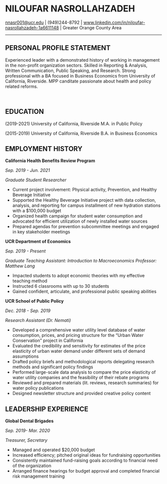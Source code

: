# **NILOUFAR NASROLLAHZADEH**
nnasr001@ucr.edu | (949)244-8792 | www.linkedin.com/in/niloufar-nasrollahzadeh-1a6611148 | Greater Orange County Area

---

## PERSONAL PROFILE STATEMENT
Experienced leader with a demonstrated history of working in management in the non-profit organization sectors. Skilled in Reporting & Analysis, Written Communication, Public Speaking, and Research. Strong professional with a BA focused in Business Economics from University of California, Riverside. MPP canditate passionate about health and policy related reforms. 

<br>

## EDUCATION
(2019-2021)
University of California, Riverside 
M.A. in Public Policy 

(2015-2019)
University of California, Riverside 
B.A. in Business Economics

## EMPLOYMENT HISTORY
**California Health Benefits Review Program**

*Sep. 2019 - Jun. 2021*

*Graduate Student Researcher*

- Current project involvement: Physical activity, Prevention, and Healthy Beverage Initiative
- Supported the Healthy Beverage Initiative project with data collection, analysis, and reporting for campus installment of new
hydration stations with a $100,000 budget
- Organized health campaign for student water consumption and advocated for efficient utilization of newly installed water
sources
- Prepared agendas for prevention subcommittee meetings and engaged in key stakeholder meetings 

**UCR Department of Economics**

*Sep. 2019 - Present*

*Graduate Teaching Assistant: Introduction to Macroeconomics Professor: Matthew Lang*

- Impacted students to adopt economic theories with my effective teaching method
- Instructed 6 classrooms with up to 30 students
- Gained confident, articulate, and professional public speaking abilities

**UCR School of Public Policy**

*Dec. 2018 - Sep. 2019*

*Research Assistant (Dr. Nemati)*


- Developed a comprehensive water utility level database of water consumption, prices, and pricing structure for the “Urban
Water Conservation” project in California
- Evaluated the credibility and sensitivity for estimates of the price elasticity of urban water demand under different sets of
demand assumptions
- Drafted policy briefs and methodological reports delegating research methods and significant policy findings
- Performed large-scale data analysis to compare the price elasticity of water utility companies and the feasibility of their
rebate programs
- Reviewed and prepared materials (lit. reviews, research summaries) for water policy publications
- Designed newsletter structure and provided creative policy content

## LEADERSHIP EXPERIENCE

**Global Dental Brigades**

*Sep. 2019- Mar. 2020*

*Treasurer, Secretary*

- Managed and operated $20,000 budget
- Increased efficiency; pitched original ideas for fundraising opportunities
- Consistently maintained fund-raising goals according to financial need of the organization
- Arranged finance hearings for budget approval and completed financial risk management training


```python

```
